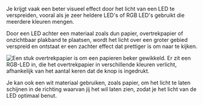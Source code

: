 Je krijgt vaak een beter visueel effect door het licht van een LED te verspreiden, vooral als je zeer heldere LED's of RGB LED's gebruikt die meerdere kleuren mengen.

Door een LED achter een materiaal zoals dun papier, overtrekpapier of onzichtbaar plakband te plaatsen, wordt het licht over een groter gebied verspreid en ontstaat er een zachter effect dat prettiger is om naar te kijken.

![Een stuk overtrekpapier is om een papieren beker gewikkeld. Er zit een RGB-LED in, die het overtrekpapier in verschillende kleuren verlicht, afhankelijk van het aantal keren dat de knop is ingedrukt.](images/mood-lamp.gif)

Je kan ook een wit materiaal gebruiken, zoals papier, om het licht te laten schijnen in de richting waarvan jij het wil laten zien, zodat je het licht van de LED optimaal benut. 